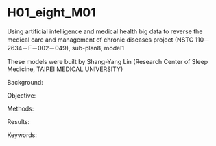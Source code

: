 # H01_eight_M01
Using artificial intelligence and medical health big data to reverse the medical care and management of chronic diseases project (NSTC 110－2634－F－002－049), sub-plan8, model1

These models were built by Shang-Yang Lin (Research Center of Sleep Medicine, TAIPEI MEDICAL UNIVERSITY)

Background: 

Objective: 

Methods: 

Results: 

Keywords: 
